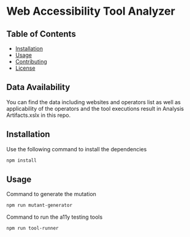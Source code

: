 # Web Accessibility Tool Analyzer

[//]: # (Description of your project goes here.)

## Table of Contents

- [Installation](#installation)
- [Usage](#usage)
- [Contributing](#contributing)
- [License](#license)

## Data Availability

You can find the data including websites and operators list as well as
applicability of the operators and the tool executions result in Analysis Artifacts.xslx in this
repo.

## Installation

Use the following command to install the dependencies

```bash
npm install
```

## Usage

Command to generate the mutation

```bash
npm run mutant-generator
```
Command to run the a11y testing tools

```bash
npm run tool-runner
```